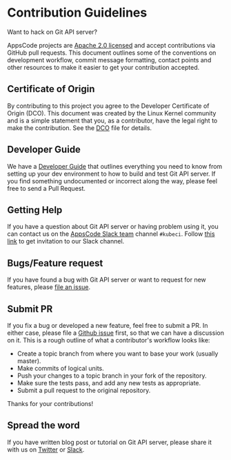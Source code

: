 # Contribution Guidelines

Want to hack on Git API server?

AppsCode projects are [Apache 2.0 licensed](https://github.com/kube-ci/git-apiserver/blob/master/LICENSE) and accept contributions via
GitHub pull requests.  This document outlines some of the conventions on
development workflow, commit message formatting, contact points and other
resources to make it easier to get your contribution accepted.

## Certificate of Origin

By contributing to this project you agree to the Developer Certificate of
Origin (DCO). This document was created by the Linux Kernel community and is a
simple statement that you, as a contributor, have the legal right to make the
contribution. See the [DCO](https://github.com/kube-ci/git-apiserver/blob/master/DCO) file for details.

## Developer Guide

We have a [Developer Guide](/docs/setup/developer-guide/overview.md) that outlines everything you need to know from setting up your
dev environment to how to build and test Git API server. If you find something undocumented or incorrect along the way,
please feel free to send a Pull Request.

## Getting Help

If you have a question about Git API server or having problem using it, you can contact us on the [AppsCode Slack team](https://appscode.slack.com/messages/C8NCX6N23/details/) channel `#kubeci`. Follow [this link](https://slack.appscode.com) to get invitation to our Slack channel.

## Bugs/Feature request

If you have found a bug with Git API server or want to request for new features, please [file an issue](https://github.com/kube-ci/project/issues/new).

## Submit PR

If you fix a bug or developed a new feature, feel free to submit a PR. In either case, please file a [Github issue](https://github.com/kube-ci/project/issues/new) first, so that we can have a discussion on it. This is a rough outline of what a contributor's workflow looks like:

- Create a topic branch from where you want to base your work (usually master).
- Make commits of logical units.
- Push your changes to a topic branch in your fork of the repository.
- Make sure the tests pass, and add any new tests as appropriate.
- Submit a pull request to the original repository.

Thanks for your contributions!

## Spread the word

If you have written blog post or tutorial on Git API server, please share it with us on [Twitter](https://twitter.com/AppsCodeHQ) or [Slack](https://slack.appscode.com).
